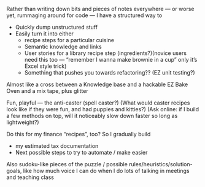 Rather than writing down bits and pieces of notes everywhere — or worse yet, rummaging around for code — I have a structured way to 
- Quickly dump unstructured stuff
- Easily turn it into either 
	- recipe steps for a particular cuisine
	- Semantic knowledge and links 
	- User stories for a library recipe step (ingredients?)(novice users need this too — “remember I wanna make brownie in a cup” only it’s Excel style trick)
	- Something that pushes you towards refactoring??  (EZ unit testing?)

Almost like a cross between a Knowledge base and a hackable EZ Bake Oven and a mix tape, 
plus glitter

Fun, playful — the anti-caster (spell caster?)
(What would caster recipes look like if they were fun, and had puppies and kitties?)
(Ask online: if I build a few methods on top, will it noticeably slow down faster so long as lightweight?)

Do this for my finance “recipes”, too?  So I gradually build 
- my estimated tax documentation
- Next possible steps to try to automate / make easier

Also sudoku-like pieces of the puzzle / possible rules/heuristics/solution-goals, like how much voice I can do when I do lots of talking in meetings and teaching class



